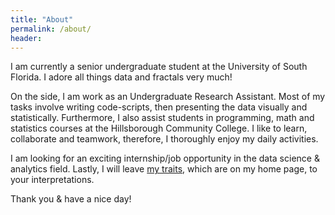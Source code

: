 ```yaml
---
title: "About"
permalink: /about/
header:
---
```

I am currently a senior undergraduate student at the University of South Florida. I adore all things data and fractals very much!

On the side, I am work as an Undergraduate Research Assistant. Most of my tasks involve writing code-scripts, then presenting the data visually and statistically. Furthermore, I also assist students in programming, math and statistics courses at the Hillsborough Community College. I like to learn, collaborate and teamwork, therefore, I thoroughly enjoy my daily activities.

I am looking for an exciting internship/job opportunity in the data science & analytics field. Lastly, I will leave [my traits](https://opendatasurgeon.github.io/), which are on my home page, to your interpretations.

Thank you & have a nice day!
